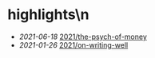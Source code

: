 # highlights\n
- *2021-06-18* [2021/the-psych-of-money](./2021/the-psych-of-money)
- *2021-01-26* [2021/on-writing-well](./2021/on-writing-well)
